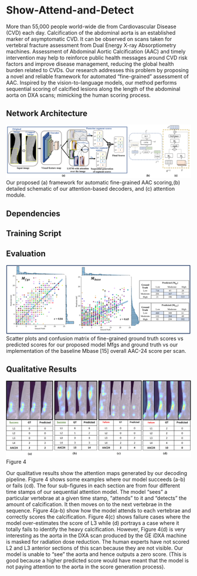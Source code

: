 # Show-Attend-and-Detect
More than 55,000 people world-wide die from Cardiovascular Disease (CVD) each day. Calcification of the abdominal aorta is an established marker of asymptomatic CVD. It can be observed on scans taken for vertebral fracture assessment from Dual Energy X-ray Absorptiometry machines. Assessment of Abdominal Aortic Calcification (AAC) and timely intervention may help to reinforce public health messages around CVD risk factors and improve disease management, reducing the global health burden related to CVDs. Our research addresses this problem by proposing a novel and reliable framework for automated “fine-grained” assessment of AAC. Inspired by the vision-to-language models, our method performs sequential scoring of calcified lesions along the length of the abdominal aorta on DXA scans; mimicking the human scoring process.

## Network Architecture

![Alt](architecture.PNG) 
Our proposed (a) framework for automatic fine-grained AAC scoring,(b) detailed schematic of our attention-based decoders, and (c) attention module.

## Dependencies

## Training Script

## Evaluation

![Alt](comparison.PNG) 
Scatter plots and confusion matrix of fine-grained ground truth scores vs predicted scores for our proposed model Mfgs and ground truth vs our implementation of the baseline Mbase [15] overall AAC-24 score per scan.

## Qualitative Results

![Alt](visualisation.jpg) 
Figure 4

Our qualitative results show the attention maps generated by our decoding pipeline.
Figure 4 shows some examples where our model succeeds (a-b) or fails (cd). The four sub-figures in each section are from four different time stamps of our sequential attention model. The model “sees” a particular vertebrae at a given time stamp, “attends” to it and “detects” the amount of calcification. It then moves on to the next vertebrae in the sequence. Figure 4(a-b) show how the model attends to each vertebrae and correctly scores the calcification.
Figure 4(c) shows failure cases where the model over-estimates the score of L3 while (d) portrays a case where it totally fails to identify the heavy calcification. However, Figure 4(d) is very interesting as the aorta in the DXA scan produced by the GE iDXA machine is masked for radiation dose reduction. The human experts have not scored L2 and L3 anterior sections of this scan because they are not visible. Our model is unable to “see” the aorta and hence outputs a zero score. (This is good because a higher predicted score would have meant that the model is not paying attention to the aorta in the score generation process).
